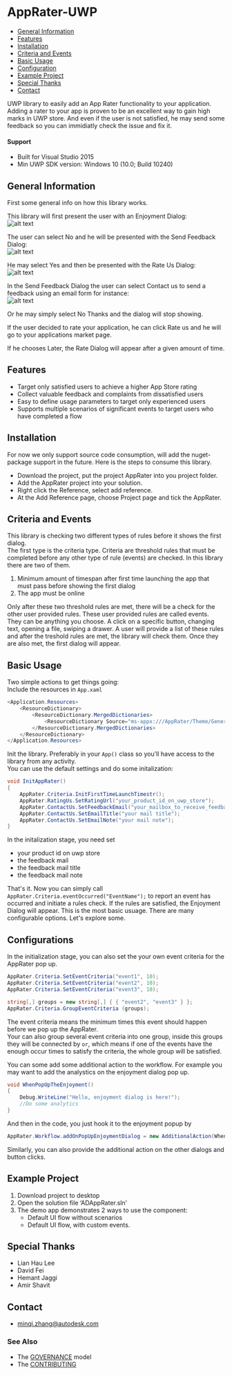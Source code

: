 # AppRater-UWP

* [General Information](https://github.com/Autodesk/ADAppRater-UWP#general-information)
* [Features](https://github.com/Autodesk/ADAppRater-UWP#features)
* [Installation](https://github.com/Autodesk/ADAppRater-UWP#installation)
* [Criteria and Events](https://github.com/Autodesk/ADAppRater-UWP#criteria-and-events)
* [Basic Usage](https://github.com/Autodesk/ADAppRater-UWP#basic-usage)
* [Configuration](https://github.com/Autodesk/ADAppRater-UWP#configurations)
* [Example Project](https://github.com/Autodesk/ADAppRater-UWP#example-project)
* [Special Thanks](https://github.com/Autodesk/ADAppRater-UWP#special-thanks)
* [Contact](https://github.com/Autodesk/ADAppRater-UWP#contact)

UWP library to easily add an App Rater functionality to your application.
Adding a rater to your app is proven to be an excellent way to gain high marks in UWP store. And even if the user is not 
satisfied, he may send some feedback so you can immidiatly check the issue and fix it.

#### Support
* Built for Visual Studio 2015
* Min UWP SDK version: Windows 10 (10.0; Build 10240)

## General Information
First some general info on how this library works.<br> 

This library will first present the user with an Enjoyment Dialog:<br>
![alt text](https://github.com/Autodesk/ADAppRater-UWP/blob/master/Assets/enjoyment.PNG "Enjoyment Dialog")


The user can select No and he will be presented with the Send Feedback Dialog:<br>
![alt text](https://github.com/Autodesk/ADAppRater-UWP/blob/master/Assets/contactus.PNG "Contact Us Dialog")

He may select Yes and then be presented with the Rate Us Dialog:<br>
![alt text](https://github.com/Autodesk/ADAppRater-UWP/blob/master/Assets/rateus.PNG "Rate Us Dialog")

In the Send Feedback Dialog the user can select Contact us to send a feedback using an email form for instance:<br>
![alt text](https://github.com/Autodesk/ADAppRater-UWP/blob/master/Assets/ContactUsMail.PNG "Email")

Or he may simply select No Thanks and the dialog will stop showing.

If the user decided to rate your application, he can click Rate us and he will go to your applications market page.

If he chooses Later, the Rate Dialog will appear after a given amount of time.

## Features
* Target only satisfied users to achieve a higher App Store rating
* Collect valuable feedback and complaints from dissatisfied users
* Easy to define usage parameters to target only experienced users
* Supports multiple scenarios of significant events to target users who have completed a flow

## Installation
For now we only support source code consumption, will add the nuget-package support in the future. Here is the steps to consume this library.
* Download the project, put the project AppRater into you project folder. 
* Add the AppRater project into your solution.
* Right click the Reference, select add reference.
* At the Add Reference page, choose Project page and tick the AppRater.


## Criteria and Events
This library is checking two different types of rules before it shows the first dialog.<br>
The first type is the criteria type. Criteria are threshold rules that must be completed before any other type of rule (events) are checked. In this library there are two of them.<br>

1. Minimum amount of timespan after first time launching the app that must pass before showing the first dialog<br>
2. The app must be online <br>

Only after these two threshold rules are met, there will be a check for the other user provided rules. These user provided rules are called events. They can be anything you choose. A click on a specific button, changing text, opening a file, swiping a drawer.
A user will provide a list of these rules and after the treshold rules are met, the library will check them. Once they are also met, the first dialog will appear.

## Basic Usage
Two simple actions to get things going:<br>
Include the resources in `App.xaml`
```C#
<Application.Resources>
    <ResourceDictionary>
        <ResourceDictionary.MergedDictionaries>
            <ResourceDictionary Source="ms-appx:///AppRater/Theme/Generic.xaml" />
        </ResourceDictionary.MergedDictionaries>
    </ResourceDictionary>
</Application.Resources>
```
Init the library. Preferably in your `App()` class so you'll have access to the library from any activity.<br>
You can use the default settings and do some initalization:
```C#
void InitAppRater()
{
    AppRater.Criteria.InitFirstTimeLaunchTimestr();
    AppRater.RatingUs.SetRatingUrl("your_product_id_on_uwp_store");
    AppRater.ContactUs.SetFeedbackEmail("your_mailbox_to_receive_feedback@xxx.com");
    AppRater.ContactUs.SetEmailTitle("your mail title");
    AppRater.ContactUs.SetEmailNote("your mail note");
}
```
In the initalization stage, you need set 
* your product id on uwp store 
* the feedback mail
* the feedback mail title
* the feedback mail note

That's it. Now you can simply call `AppRater.Criteria.eventOccurred("EventName");` to report an event has occurred and initiate a rules check. If the rules are satisfied, the Enjoyment Dialog will appear. 
This is the most basic usuage. There are many configurable options. Let's explore some.

## Configurations
In the initialization stage, you can also set the your own event criteria for the AppRater pop up.<br>
```C#
AppRater.Criteria.SetEventCriteria("event1", 10);
AppRater.Criteria.SetEventCriteria("event2", 10);
AppRater.Criteria.SetEventCriteria("event3", 10);

string[,] groups = new string[,] { { "event2", "event3" } };
AppRater.Criteria.GroupEventCriteria (groups);
```
The event criteria means the minimum times this event should happen before we pop up the AppRater.<br>
Your can also group several event criteria into one group, inside this groups they will be connected by `or`, which means if one of the events have the enough occur times to satisfy the criteria, the whole group will be satisfied.

You can some add some additional action to the workflow. For example you may want to add the analystics on the enjoyment dialog pop up.
```C#
void WhenPopUpTheEnjoyment()
{
    Debug.WriteLine("Hello, enjoyment dialog is here!");
    //Do some analytics
}
```
And then in the code, you just hook it to the enjoyment popup by
```C#
AppRater.Workflow.addOnPopUpEnjoymentDialog = new AdditionalAction(WhenPopUpTheEnjoyment);
```
Similarly, you can also provide the additional action on the other dialogs and button clicks.

## Example Project
1. Download project to desktop
2. Open the solution file ‘ADAppRater.sln’
3. The demo app demonstrates 2 ways to use the component:
    * Default UI flow without scenarios
    * Default UI flow, with custom events.

## Special Thanks
* Lian Hau Lee
* David Fei
* Hemant Jaggi
* Amir Shavit

## Contact
* minqi.zhang@autodesk.com

### See Also
* The [GOVERNANCE](GOVERNANCE.md) model
* The [CONTRIBUTING](CONTRIBUTING.md)
